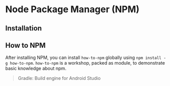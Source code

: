 # Node Package Manager (NPM)

## Installation

## How to NPM
After installing NPM, you can install `how-to-npm` globally using `npm install -g how-to-npm`. `how-to-npm` is a workshop, packed as module, to demonstrate basic knowledge about npm.

>Gradle: Build engine for Android Studio